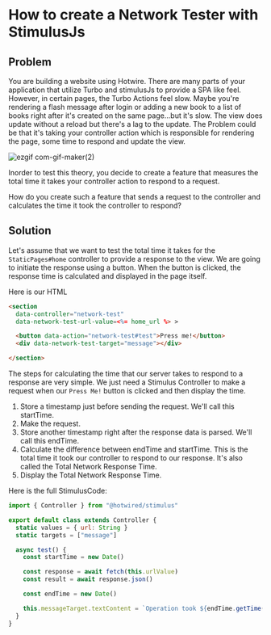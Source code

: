 # How to create a Network Tester with StimulusJs

## Problem
You are building a website using Hotwire. There are many parts of your application that utilize Turbo and stimulusJs to provide a SPA like feel. However, in certain pages, the Turbo Actions feel slow. Maybe you're rendering a flash message after login or adding a new book to a list of books right after it's created on the same page...but it's slow. The view does update without a reload but there's a lag to the update.
The Problem could be that it's taking your controller action which is responsible for rendering the page, some time to respond and update the view.

![ezgif com-gif-maker(2)](https://user-images.githubusercontent.com/87677429/185598771-c19f8262-2a0c-46fd-a29f-5b8f15fd6364.gif)

Inorder to test this theory, you decide to create a feature that measures the total time it takes your controller action to respond to a request.

How do you create such a feature that sends a request to the controller and calculates the time it took the controller to respond?

## Solution
Let's assume that we want to test the total time it takes for the `StaticPages#home` controller to provide a response to the view. We are going to initiate the response using a button. When the button is clicked, the response time is calculated and displayed in the page itself.

Here is our HTML

```html
<section 
  data-controller="network-test" 
  data-network-test-url-value=<%= home_url %> >

  <button data-action="network-test#test">Press me!</button>
  <div data-network-test-target="message"></div>

</section>
```

The steps for calculating the time that our server takes to respond to a response are very simple. We just need a Stimulus Controller to make a request when our `Press Me!` button is clicked and then display the time.  

1. Store a timestamp just before sending the request. We'll call this startTime.
2. Make the request.
3. Store another timestamp right after the response data is parsed. We'll call this endTime.
4. Calculate the difference between endTime and startTime. This is the total time it took our controller to respond to our response. It's also called the Total Network Response Time.
5. Display the Total Network Response Time.

Here is the full StimulusCode:

```js
import { Controller } from "@hotwired/stimulus"

export default class extends Controller {
  static values = { url: String }
  static targets = ["message"]

  async test() {
    const startTime = new Date()

    const response = await fetch(this.urlValue)
    const result = await response.json()

    const endTime = new Date()

    this.messageTarget.textContent = `Operation took ${endTime.getTime() - startTime.getTime()} msec`
  }
}
```
